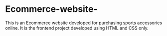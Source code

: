 # Ecommerce-website-
This is an Ecommerce website developed for purchasing sports accessories online. It is the frontend project developed using HTML and CSS only. 

